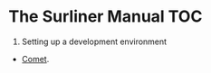 The Surliner Manual TOC
========================

1. Setting up a development environment
  * [Comet](https://gitlab.com/surfliner/surfliner/-/blob/setupdocs/docs/themanual/devsetup.md).


